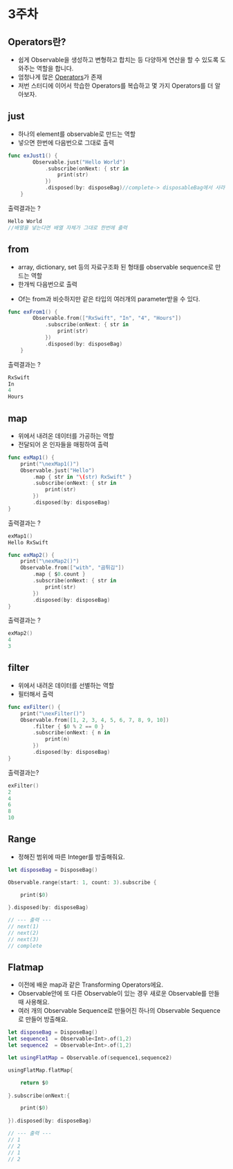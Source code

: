 # 3주차

## Operators란?
- 쉽게 Observable을 생성하고 변형하고 합치는 등 다양하게 연산을 할 수 있도록 도와주는 역할을 합니다.
- 엄청나게 많은 [Operators](http://reactivex.io/documentation/ko/operators.html)가 존재
- 저번 스터디에 이어서 학습한 Operators를 복습하고 몇 가지 Operators를 더 알아보자.

## just
- 하나의 element를 observable로 만드는 역할
- 넣으면 한번에 다음번으로 그대로 출력

```swift
func exJust1() {
        Observable.just("Hello World")
            .subscribe(onNext: { str in
                print(str)
            })
            .disposed(by: disposeBag)//complete-> disposableBag에서 사라짐
    }
```

출력결과는 ?
```swift
Hello World
//배열을 넣는다면 배열 자체가 그대로 한번에 출력
```

## from
- array, dictionary, set 등의 자료구조화 된 형태를 observable sequence로 만드는 역할
- 한개씩 다음번으로 출력

* Of는 from과 비슷하지만 같은 타입의 여러개의 parameter받을 수 있다.

```swift
func exFrom1() {
        Observable.from(["RxSwift", "In", "4", "Hours"])
            .subscribe(onNext: { str in
                print(str)
            })
            .disposed(by: disposeBag)
    }
```

출력결과는 ?
```swift
RxSwift
In
4
Hours
```

## map
- 위에서 내려온 데이터를 가공하는 역할
- 전달되어 온 인자들을 매핑하여 출력

```swift
func exMap1() {
    print("\nexMap1()")
    Observable.just("Hello")
        .map { str in "\(str) RxSwift" }
        .subscribe(onNext: { str in
            print(str)
        })
        .disposed(by: disposeBag)
}
```
출력결과는 ? 
```swift
exMap1()
Hello RxSwift
```

```swift
func exMap2() {
    print("\nexMap2()")
    Observable.from(["with", "곰튀김"])
        .map { $0.count }
        .subscribe(onNext: { str in
            print(str)
        })
        .disposed(by: disposeBag)
}
```
출력결과는 ? 
```swift
exMap2()
4
3
```

## filter
- 위에서 내려온 데이터를 선별하는 역할
- 필터해서 출력
```swift
func exFilter() {
    print("\nexFilter()")
    Observable.from([1, 2, 3, 4, 5, 6, 7, 8, 9, 10])
        .filter { $0 % 2 == 0 }
        .subscribe(onNext: { n in
            print(n)
        })
        .disposed(by: disposeBag)
}
```
출력결과는?
```swift
exFilter()
2
4
6
8
10
```

## Range    
- 정해진 범위에 따른 Integer를 방출해줘요.

```swift
let disposeBag = DisposeBag()

Observable.range(start: 1, count: 3).subscribe { 

    print($0) 
    
}.disposed(by: disposeBag)

// --- 출력 ---
// next(1)
// next(2)
// next(3)
// complete
```

## Flatmap
- 이전에 배운 map과 같은 Transforming Operators에요.
- Observable안에 또 다른 Observable이 있는 경우 새로운 Observable를 만들 때 사용해요.
- 여러 개의 Observable Sequence로 만들어진 하나의 Observable Sequence로 만들어 방출해요.

```swift
let disposeBag = DisposeBag()
let sequence1  = Observable<Int>.of(1,2)
let sequence2  = Observable<Int>.of(1,2)

let usingFlatMap = Observable.of(sequence1,sequence2)

usingFlatMap.flatMap{ 

    return $0 
    
}.subscribe(onNext:{

    print($0)
    
}).disposed(by: disposeBag)

// --- 출력 ---
// 1
// 2
// 1
// 2
```
